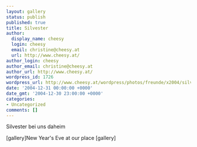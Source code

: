 ```yaml
---
layout: gallery
status: publish
published: true
title: Silvester
author:
  display_name: cheesy
  login: cheesy
  email: christine@cheesy.at
  url: http://www.cheesy.at/
author_login: cheesy
author_email: christine@cheesy.at
author_url: http://www.cheesy.at/
wordpress_id: 1726
wordpress_url: http://www.cheesy.at/wordpress/photos/freunde/x2004/silveste/
date: '2004-12-31 00:00:00 +0000'
date_gmt: '2004-12-30 23:00:00 +0000'
categories:
- Uncategorized
comments: []
---
```

<!--:de-->Silvester bei uns daheim
[gallery]<!--:--><!--:en-->New Year's Eve at our place
[gallery]<!--:-->
